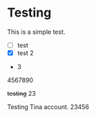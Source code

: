 # Testing

This is a simple test.

- [ ] test
- [x] test 2
- 3

4567890

~~testing~~ 23

Testing Tina account. 23456